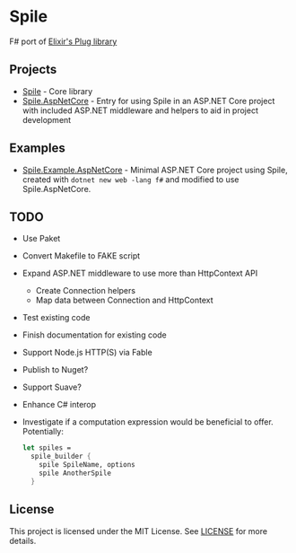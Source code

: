 # Spile

F# port of [Elixir's Plug library](https://github.com/elixir-lang/plug)

## Projects

- [Spile](src/Spile) - Core library
- [Spile.AspNetCore](src/Spile.AspNetCore) - Entry for using Spile in an ASP.NET Core project with included ASP.NET middleware and helpers to aid in project development

## Examples

- [Spile.Example.AspNetCore](examples/Spile.Example.AspNetCore) - Minimal ASP.NET Core project using Spile, created with `dotnet new web -lang f#` and modified to use Spile.AspNetCore.

## TODO

- Use Paket
- Convert Makefile to FAKE script
- Expand ASP.NET middleware to use more than HttpContext API
  - Create Connection helpers
  - Map data between Connection and HttpContext
- Test existing code
- Finish documentation for existing code
- Support Node.js HTTP(S) via Fable
- Publish to Nuget?
- Support Suave?
- Enhance C# interop
- Investigate if a computation expression would be beneficial to offer. Potentially:

  ```fsharp
  let spiles =
    spile_builder {
      spile SpileName, options
      spile AnotherSpile
    }
  ```

## License

This project is licensed under the MIT License. See [LICENSE](LICENSE) for more details.
